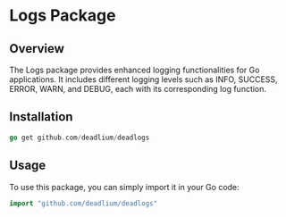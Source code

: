 # Logs Package

## Overview

The Logs package provides enhanced logging functionalities for Go applications. It includes different logging levels
such as INFO, SUCCESS, ERROR, WARN, and DEBUG, each with its corresponding log function.

## Installation

```go
go get github.com/deadlium/deadlogs
```

## Usage

To use this package, you can simply import it in your Go code:

```go
import "github.com/deadlium/deadlogs"
